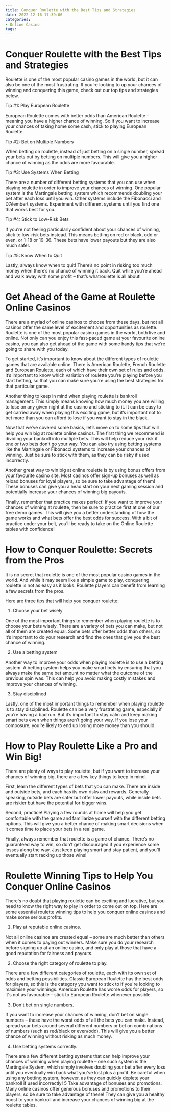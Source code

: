 ```yaml
---
title: Conquer Roulette with the Best Tips and Strategies 
date: 2022-12-16 17:39:06
categories:
- Online Casino
tags:
---
```



#  Conquer Roulette with the Best Tips and Strategies 

Roulette is one of the most popular casino games in the world, but it can also be one of the most frustrating. If you’re looking to up your chances of winning and conquering this game, check out our top tips and strategies below.

Tip #1: Play European Roulette

European Roulette comes with better odds than American Roulette – meaning you have a higher chance of winning. So if you want to increase your chances of taking home some cash, stick to playing European Roulette.

Tip #2: Bet on Multiple Numbers

When betting on roulette, instead of just betting on a single number, spread your bets out by betting on multiple numbers. This will give you a higher chance of winning as the odds are more favourable.

Tip #3: Use Systems When Betting

There are a number of different betting systems that you can use when playing roulette in order to improve your chances of winning. One popular system is the Martingale betting system which recommends doubling your bet after each loss until you win. Other systems include the Fibonacci and D’Alembert systems. Experiment with different systems until you find one that works best for you.

Tip #4: Stick to Low-Risk Bets

If you’re not feeling particularly confident about your chances of winning, stick to low-risk bets instead. This means betting on red or black, odd or even, or 1-18 or 19-36. These bets have lower payouts but they are also much safer.

Tip #5: Know When to Quit

Lastly, always know when to quit! There’s no point in risking too much money when there’s no chance of winning it back. Quit while you’re ahead and walk away with some profit – that’s whatroulette is all about!

#  Get Ahead of the Game at Roulette Online Casinos 

There are a myriad of online casinos to choose from these days, but not all casinos offer the same level of excitement and opportunities as roulette. Roulette is one of the most popular casino games in the world, both live and online. Not only can you enjoy this fast-paced game at your favourite online casino, you can also get ahead of the game with some handy tips that we’re going to share with you today.

To get started, it’s important to know about the different types of roulette games that are available online. There is American Roulette, French Roulette and European Roulette, each of which have their own set of rules and odds. It’s important to know which variation of roulette you’re playing before you start betting, so that you can make sure you’re using the best strategies for that particular game.

Another thing to keep in mind when playing roulette is bankroll management. This simply means knowing how much money you are willing to lose on any given night at the casino and sticking to it. It can be easy to get carried away when playing this exciting game, but it’s important not to bet more than you can afford to lose if you want to stay in the black.

Now that we’ve covered some basics, let’s move on to some tips that will help you win big at roulette online casinos. The first thing we recommend is dividing your bankroll into multiple bets. This will help reduce your risk if one or two bets don’t go your way. You can also try using betting systems like the Martingale or Fibonacci systems to increase your chances of winning. Just be sure to stick with them, as they can be risky if used incorrectly.

Another great way to win big at online roulette is by using bonus offers from your favourite casino site. Most casinos offer sign-up bonuses as well as reload bonuses for loyal players, so be sure to take advantage of them! These bonuses can give you a head start on your next gaming session and potentially increase your chances of winning big payouts.

Finally, remember that practice makes perfect! If you want to improve your chances of winning at roulette, then be sure to practice first at one of our free demo games. This will give you a better understanding of how the game works and what bets offer the best odds for success. With a bit of practice under your belt, you’ll be ready to take on the Online Roulette tables with confidence!

#  How to Conquer Roulette: Secrets from the Pros  

It is no secret that roulette is one of the most popular casino games in the world. And while it may seem like a simple game to play, conquering roulette is not as easy as it looks. Roulette players can benefit from learning a few secrets from the pros.

Here are three tips that will help you conquer roulette: 

1. Choose your bet wisely 

One of the most important things to remember when playing roulette is to choose your bets wisely. There are a variety of bets you can make, but not all of them are created equal. Some bets offer better odds than others, so it’s important to do your research and find the ones that give you the best chance of winning. 

2. Use a betting system 

Another way to improve your odds when playing roulette is to use a betting system. A betting system helps you make smart bets by ensuring that you always make the same bet amount no matter what the outcome of the previous spin was. This can help you avoid making costly mistakes and improve your chances of winning. 

3. Stay disciplined 

Lastly, one of the most important things to remember when playing roulette is to stay disciplined. Roulette can be a very frustrating game, especially if you’re having a bad run. But it’s important to stay calm and keep making smart bets even when things aren’t going your way. If you lose your composure, you’re likely to end up losing more money than you should.

#  How to Play Roulette Like a Pro and Win Big! 

There are plenty of ways to play roulette, but if you want to increase your chances of winning big, there are a few key things to keep in mind.

First, learn the different types of bets that you can make. There are inside and outside bets, and each has its own risks and rewards. Generally speaking, outside bets are safer but offer lower payouts, while inside bets are riskier but have the potential for bigger wins.

Second, practice! Playing a few rounds at home will help you get comfortable with the game and familiarize yourself with the different betting options. This will give you a better chance of making smart decisions when it comes time to place your bets in a real game.

Finally, always remember that roulette is a game of chance. There’s no guaranteed way to win, so don’t get discouraged if you experience some losses along the way. Just keep playing smart and stay patient, and you’ll eventually start racking up those wins!

#  Roulette Winning Tips to Help You Conquer Online Casinos

There's no doubt that playing roulette can be exciting and lucrative, but you need to know the right way to play in order to come out on top. Here are some essential roulette winning tips to help you conquer online casinos and make some serious profits.

1. Play at reputable online casinos.

Not all online casinos are created equal – some are much better than others when it comes to paying out winners. Make sure you do your research before signing up at an online casino, and only play at those that have a good reputation for fairness and payouts.

2. Choose the right category of roulette to play.

There are a few different categories of roulette, each with its own set of odds and betting possibilities. Classic European Roulette has the best odds for players, so this is the category you want to stick to if you're looking to maximise your winnings. American Roulette has worse odds for players, so it's not as favourable – stick to European Roulette whenever possible.

3. Don't bet on single numbers.

If you want to increase your chances of winning, don't bet on single numbers – these have the worst odds of all the bets you can make. Instead, spread your bets around several different numbers or bet on combinations of numbers (such as red/black or even/odd). This will give you a better chance of winning without risking as much money.

4. Use betting systems correctly.

There are a few different betting systems that can help improve your chances of winning when playing roulette – one such system is the Martingale System, which simply involves doubling your bet after every loss until you eventually win back what you've lost plus a profit. Be careful when using any betting system, however, as they can quickly deplete your bankroll if used incorrectly!
5 Take advantage of bonuses and promotions. Many online casinos offer generous bonuses and promotions to their players, so be sure to take advantage of these! They can give you a healthy boost to your bankroll and increase your chances of winning big at the roulette tables.